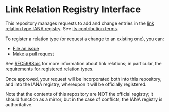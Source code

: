 # Link Relation Registry Interface

This repository manages requests to add and change entries in the [link relation type IANA registry](https://www.iana.org/assignments/link-relations/link-relations.xhtml). See [its contribution terms](.github/CONTRIBUTING.md).

To register a relation type (or request a change to an existing one), you can:

* [File an issue](https://github.com/link-relations/registry/issues/new)
* [Make a pull request](https://github.com/link-relations/registry/compare)

See [RFC5988bis](https://mnot.github.io/I-D/rfc5988bis/) for more information about link relations; in particular, the [requirements for registered relation types](https://mnot.github.io/I-D/rfc5988bis/#registered).

Once approved, your request will be incorporated both into this repository, and into the IANA registry, whereupon it will be officially registered.

Note that the contents of this repository are NOT the official registry; it should function as a mirror, but in the case of conflicts, the IANA registry is authoritative.
